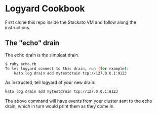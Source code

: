 # Logyard Cookbook

First clone this repo inside the Stackato VM and follow along the
instructions.

## The "echo" drain

The echo drain is the simplest drain.

```bash
$ ruby echo.rb 
To let logyard connect to this drain, run (for example): 
    kato log drain add mytestdrain tcp://127.0.0.1:9123
```

As instructed, tell logyard of your new drain:

```bash
kato log drain add mytestdrain tcp://127.0.0.1:9123
```

The above command will have events from your cluster sent to the echo
drain, which in turn would print them as they come in.